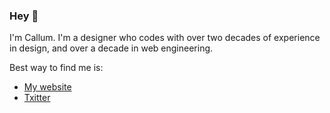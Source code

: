 ### Hey 👋

I'm Callum. I'm a designer who codes with over two decades of experience in design, and over a decade in web engineering. 

Best way to find me is:
* [My website](https://www.callum.website)
* [Txitter](https://twitter.com/callumflack)


<!--
I work best as a bridgehead across design possibilities and the reality of technical implementation.

Recent projects include:

* [Kalaurie website](https://www.callum.website/kalaurie)
* [Library of Economic Possibility website](https://www.callum.website/the-library-of-economic-possibility)
* [Vana Portrait app](https://www.callum.website/vana)
* [Replier](https://www.callum.website/replier)

I write about what I know:

* [The instantaneous language of beauty](https://www.callum.website/the-instantaneous-language-of-beauty)
* [The matter of taste](https://www.callum.website/the-matter-of-taste)

**callumflack/callumflack** is a ✨ _special_ ✨ repository because its `README.md` (this file) appears on your GitHub profile.

Here are some ideas to get you started:

- 🔭 I’m currently working on ...
- 🌱 I’m currently learning ...
- 👯 I’m looking to collaborate on ...
- 🤔 I’m looking for help with ...
- 💬 Ask me about ...
- 📫 How to reach me: ...
- 😄 Pronouns: ...
- ⚡ Fun fact: ...
-->
